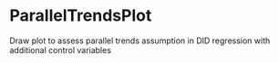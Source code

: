 # ParallelTrendsPlot
 Draw plot to assess parallel trends assumption in DID regression with additional control variables
